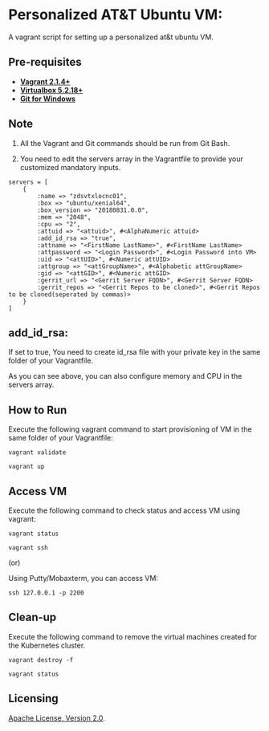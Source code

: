 # Personalized AT&T Ubuntu VM:
A vagrant script for setting up a personalized at&t ubuntu VM.

## Pre-requisites

 * **[Vagrant 2.1.4+](https://www.vagrantup.com)**
 * **[Virtualbox 5.2.18+](https://www.virtualbox.org)**
 * **[Git for Windows](https://git-scm.com/downloads)**

## Note
1) All the Vagrant and Git commands should be run from Git Bash.

2) You need to edit the servers array in the Vagrantfile to provide your customized mandatory inputs.

```
servers = [
    {
        :name => "zdsvtxlocnc01",
        :box => "ubuntu/xenial64",
        :box_version => "20180831.0.0",
        :mem => "2048",
        :cpu => "2",
        :attuid => "<attuid>", #<AlphaNumeric attuid>
        :add_id_rsa => "true",
        :attname => "<FirstName LastName>", #<FirstName LastName>
        :attpassword => "<Login Password>", #<Login Password into VM>
        :uid => "<attUID>", #<Numeric attUID>
        :attgroup => "<attGroupName>", #<Alphabetic attGroupName>
        :gid => "<attGID>", #<Numeric attGID>
        :gerrit_url => "<Gerrit Server FQDN>", #<Gerrit Server FQDN>
        :gerrit_repos => "<Gerrit Repos to be cloned>", #<Gerrit Repos to be cloned(seperated by commas)>
    }
]

```

## add_id_rsa:
If set to true, You need to create id_rsa file with your private key in the same folder of your Vagrantfile.

As you can see above, you can also configure memory and CPU in the servers array. 

## How to Run

Execute the following vagrant command to start provisioning of VM in the same folder of your Vagrantfile:

```
vagrant validate

vagrant up
```

## Access VM

Execute the following command to check status and access VM using vagrant:
```
vagrant status

vagrant ssh
```
(or)

Using Putty/Mobaxterm, you can access VM:
```
ssh 127.0.0.1 -p 2200
```

## Clean-up

Execute the following command to remove the virtual machines created for the Kubernetes cluster.
```
vagrant destroy -f

vagrant status
```

## Licensing

[Apache License, Version 2.0](http://opensource.org/licenses/Apache-2.0).
